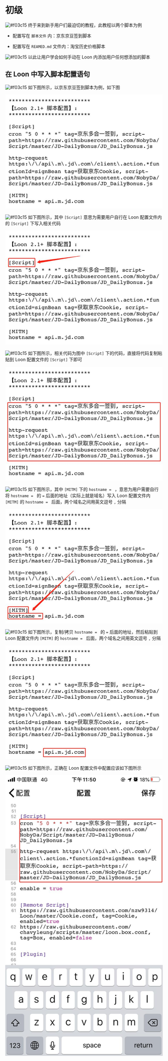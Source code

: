 # 初级

![#f03c15](https://placehold.it/15/f03c15/000000?text=+) 终于来到新手用户们最迫切的教程，此教程以两个脚本为例

- 配置写在 `脚本文件` 内：京东京豆签到脚本

- 配置写在 `REAMED.md` 文件内：淘宝历史价格脚本

![#f03c15](https://placehold.it/15/f03c15/000000?text=+) 以此让用户学会如何手动在 Loon 内添加用户任何想添加的脚本

## 在 Loon 中写入脚本配置语句

![#f03c15](https://placehold.it/15/f03c15/000000?text=+) 如下图所示，以京东京豆签到脚本为例，如下图

![image](https://raw.githubusercontent.com/chiupam/tutorial-image/master/Loon/Plus/JaveScript_2_1.jpg)

![#f03c15](https://placehold.it/15/f03c15/000000?text=+) 如下图所示，其中 `[Script]` 意思为需要用户自行在 Loon 配置文件内的 `[Script]` 下写入相关代码

![image](https://raw.githubusercontent.com/chiupam/tutorial-image/master/Loon/Plus/JaveScript_2_2.jpg)

![#f03c15](https://placehold.it/15/f03c15/000000?text=+) 如下图所示，相关代码为图中 `[Script]` 下的代码，直接将代码复制粘贴到 Loon 配置文件的 `[Script]` 下即可

![image](https://raw.githubusercontent.com/chiupam/tutorial-image/master/Loon/Plus/JaveScript_2_3.jpg)

![#f03c15](https://placehold.it/15/f03c15/000000?text=+) 如下图所示，其中 `[MITM]` 下的 `hostname = ` ，意思为用户需要自行将 `hostname = ` 的 `=` 后面的地址（实际上就是域名）写入 Loon 配置文件内 `[MITM]` 的 `hostname = ` 后面，两个域名之间用英文逗号 `,` 分隔

![image](https://raw.githubusercontent.com/chiupam/tutorial-image/master/Loon/Plus/JaveScript_2_4.jpg)

![#f03c15](https://placehold.it/15/f03c15/000000?text=+) 如下图所示，复制/拷贝 `hostname = ` 的 `=` 后面的地址，然后粘贴到 Loon 配置文件内 `[MITM]` 的 `hostname = ` 后面，两个域名之间用英文逗号 `,` 分隔

![image](https://raw.githubusercontent.com/chiupam/tutorial-image/master/Loon/Plus/JaveScript_2_5.jpg)

![#f03c15](https://placehold.it/15/f03c15/000000?text=+) 如下图所示，正确在 Loon 配置文件中配置应该如下图所示

![image](https://raw.githubusercontent.com/chiupam/tutorial-image/master/Loon/Plus/JaveScript_2_6.jpg)




